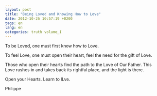 ```yaml
---
layout: post
title: "Being Loved and Knowing How to Love"
date: 2012-10-26 10:57:19 +0200
tags: en
lang: en
categories: truth volume_I
---
```

To be Loved, one must first know how to Love.

To feel Love, one must open their heart, feel the need for the gift of Love.

Those who open their hearts find the path to the Love of Our Father. This Love rushes in and takes back its rightful place, and the light is there.

Open your Hearts. Learn to lLve.

Philippe

<!--
This work is licensed under the terms of the Creative Commons Attribution-NonCommercial 4.0 International License.
-->